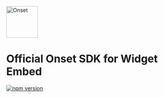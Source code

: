 <a href="https://www.onset.io/?utm_source=github&utm_medium=logo" target="_blank">
  <img src="https://www.onset.io/logo.png" alt="Onset" height="84">
</a>

# Official Onset SDK for Widget Embed
[![npm version](https://img.shields.io/npm/v/@onsetio/widget.svg)](https://www.npmjs.com/package/@onsetio/widget)
